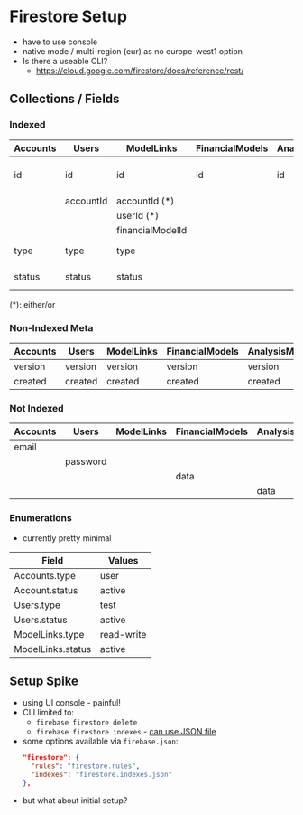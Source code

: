 # Firestore Setup
* have to use console
* native mode / multi-region (eur) as no europe-west1 option
* Is there a useable CLI?
  * https://cloud.google.com/firestore/docs/reference/rest/


## Collections / Fields

### Indexed
| Accounts | Users | ModelLinks | FinancialModels | AnalysisModels | TYPE | 
| --- | --- | ---- | ---- | ---- | --- | 
| id | id | id | id | id | auto-generated string |
| | accountId | accountId (*) | | | reference |
| | | userId (*)|  | | reference |
| | | financialModelId | | | reference |
| type | type | type | | | enum string|
| status | status | status | | | enum string|
(*): either/or

### Non-Indexed Meta
| Accounts | Users | ModelLinks | FinancialModels | AnalysisModels | TYPE |
| --- | --- | ---- | ---- | ---- | --- |
| version | version | version | version | version | number |
| created | created | created | created | created | timestamp |

### Not Indexed
| Accounts | Users | ModelLinks | FinancialModels | AnalysisModels | TYPE |
| --- | --- | ---- | ---- | ---- | --- |
| email | | | | | string |
| | password | | | | string |
| | | | data | | |
| | | | | data | |

### Enumerations
* currently pretty minimal

| Field | Values |
| --- | --- |
| Accounts.type | user |
| Account.status | active |
| Users.type | test |
| Users.status | active |
| ModelLinks.type | read-write |
| ModelLinks.status | active |

## Setup Spike
* using UI console - painful!
* CLI limited to:
  * `firebase firestore delete`
  * `firebase firestore indexes` - [can use JSON file](https://firebase.google.com/docs/reference/firestore/indexes)
* some options available via `firebase.json`:
  ```json
  "firestore": {
    "rules": "firestore.rules",
    "indexes": "firestore.indexes.json"
  },

*  but what about initial setup?